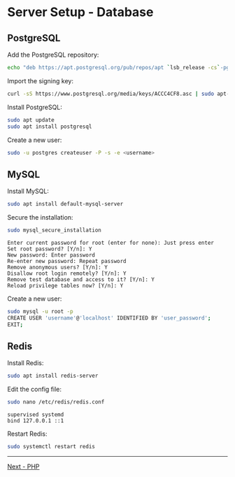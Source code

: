 # Server Setup - Database

## PostgreSQL

Add the PostgreSQL repository:

```bash
echo "deb https://apt.postgresql.org/pub/repos/apt `lsb_release -cs`-pgdg main" \ | sudo tee /etc/apt/sources.list.d/postgresql.list
```

Import the signing key:

```bash
curl -sS https://www.postgresql.org/media/keys/ACCC4CF8.asc | sudo apt-key add -
```

Install PostgreSQL:

```bash
sudo apt update
sudo apt install postgresql
```

Create a new user:

```bash
sudo -u postgres createuser -P -s -e <username>
```

## MySQL

Install MySQL:

```bash
sudo apt install default-mysql-server
```

Secure the installation:

```bash
sudo mysql_secure_installation
```

```plaintext
Enter current password for root (enter for none): Just press enter
Set root password? [Y/n]: Y
New password: Enter password
Re-enter new password: Repeat password
Remove anonymous users? [Y/n]: Y
Disallow root login remotely? [Y/n]: Y
Remove test database and access to it? [Y/n]: Y
Reload privilege tables now? [Y/n]: Y
```

Create a new user:

```bash
sudo mysql -u root -p
CREATE USER 'username'@'localhost' IDENTIFIED BY 'user_password';
EXIT;
```

## Redis

Install Redis:

```bash
sudo apt install redis-server
```

Edit the config file:

```bash
sudo nano /etc/redis/redis.conf
```

```plaintext
supervised systemd
bind 127.0.0.1 ::1
```

Restart Redis:

```bash
sudo systemctl restart redis
```


---


[Next - PHP](04-php.md)
